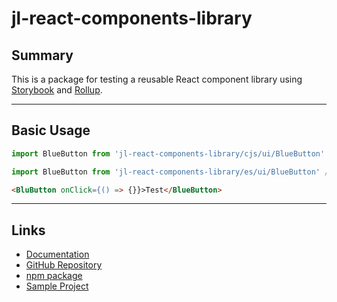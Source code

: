 # jl-react-components-library

## Summary

This is a package for testing a reusable React component library using [Storybook](https://storybook.js.org) and [Rollup](https://rollupjs.org).

---

## Basic Usage

```js
import BlueButton from 'jl-react-components-library/cjs/ui/BlueButton' // commonjs

import BlueButton from 'jl-react-components-library/es/ui/BlueButton' // ES modules
```

```html
<BluButton onClick={() => {}}>Test</BlueButton>
```

---

## Links

- [Documentation](https://jmlivingston.github.io/react-components-library)
- [GitHub Repository](https://github.com/jmlivingston/react-components-library)
- [npm package](https://www.npmjs.com/package/jl-react-components-library)
- [Sample Project](https://github.com/jmlivingston/react-components-library-example-cra)
